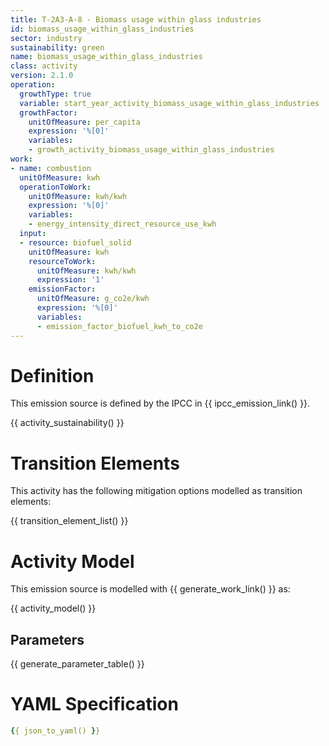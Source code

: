 ```yaml
---
title: T-2A3-A-8 - Biomass usage within glass industries
id: biomass_usage_within_glass_industries
sector: industry
sustainability: green
name: biomass_usage_within_glass_industries
class: activity
version: 2.1.0
operation:
  growthType: true
  variable: start_year_activity_biomass_usage_within_glass_industries
  growthFactor:
    unitOfMeasure: per_capita
    expression: '%[0]'
    variables:
    - growth_activity_biomass_usage_within_glass_industries
work:
- name: combustion
  unitOfMeasure: kwh
  operationToWork:
    unitOfMeasure: kwh/kwh
    expression: '%[0]'
    variables:
    - energy_intensity_direct_resource_use_kwh
  input:
  - resource: biofuel_solid
    unitOfMeasure: kwh
    resourceToWork:
      unitOfMeasure: kwh/kwh
      expression: '1'
    emissionFactor:
      unitOfMeasure: g_co2e/kwh
      expression: '%[0]'
      variables:
      - emission_factor_biofuel_kwh_to_co2e
---
```

# Definition
This emission source is defined by the IPCC in {{ ipcc_emission_link() }}.


{{ activity_sustainability() }}

# Transition Elements

This activity has the following mitigation options modelled as transition elements:

{{ transition_element_list() }}

# Activity Model
This emission source is modelled with {{ generate_work_link() }} as:

{{ activity_model() }}

## Parameters

{{ generate_parameter_table() }}

# YAML Specification

```yaml
{{ json_to_yaml() }}
```
